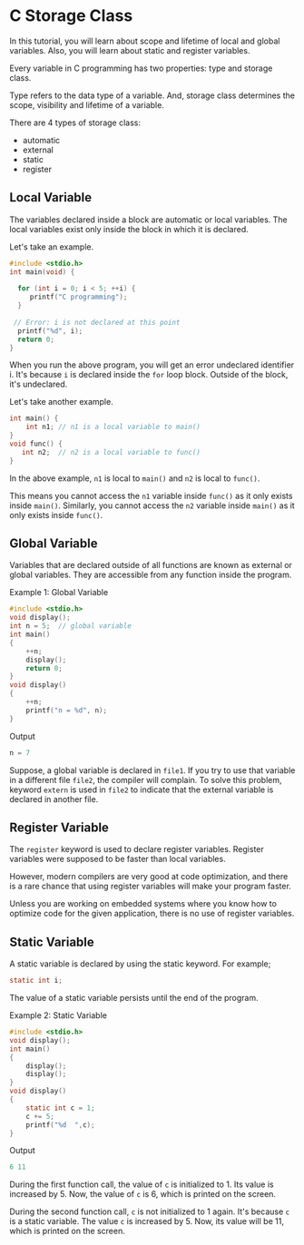 # C Storage Class

In this tutorial, you will learn about scope and lifetime of local and global variables. Also, you will learn about static and register variables.

Every variable in C programming has two properties: type and storage class.

Type refers to the data type of a variable. And, storage class determines the scope, visibility and lifetime of a variable.

There are 4 types of storage class:

* automatic
* external
* static
* register

## Local Variable

The variables declared inside a block are automatic or local variables. The local variables exist only inside the block in which it is declared.

Let's take an example.

```c
#include <stdio.h>
int main(void) {
  
  for (int i = 0; i < 5; ++i) {
     printf("C programming");
  }
  
 // Error: i is not declared at this point
  printf("%d", i);  
  return 0;
}
```

When you run the above program, you will get an error undeclared identifier i. It's because `i` is declared inside the `for` loop block. Outside of the block, it's undeclared.

Let's take another example.

```c
int main() {
    int n1; // n1 is a local variable to main()
}
void func() {
   int n2;  // n2 is a local variable to func()
}
```

In the above example, `n1` is local to `main()` and `n2` is local to `func()`.

This means you cannot access the `n1` variable inside `func()` as it only exists inside `main()`. Similarly, you cannot access the `n2` variable inside `main()` as it only exists inside `func()`.

## Global Variable

Variables that are declared outside of all functions are known as external or global variables. They are accessible from any function inside the program.

Example 1: Global Variable

```c
#include <stdio.h>
void display();
int n = 5;  // global variable
int main()
{
    ++n;
    display();
    return 0;
}
void display()
{
    ++n;
    printf("n = %d", n);
}
```

Output

```c
n = 7
```

Suppose, a global variable is declared in `file1`. If you try to use that variable in a different file `file2`, the compiler will complain. To solve this problem, keyword `extern` is used in `file2` to indicate that the external variable is declared in another file.

## Register Variable

The `register` keyword is used to declare register variables. Register variables were supposed to be faster than local variables.

However, modern compilers are very good at code optimization, and there is a rare chance that using register variables will make your program faster.

Unless you are working on embedded systems where you know how to optimize code for the given application, there is no use of register variables.

## Static Variable

A static variable is declared by using the static keyword. For example;

```c
static int i;
```

The value of a static variable persists until the end of the program.

Example 2: Static Variable

```c
#include <stdio.h>
void display();
int main()
{
    display();
    display();
}
void display()
{
    static int c = 1;
    c += 5;
    printf("%d  ",c);
}
```

Output

```c
6 11
```

During the first function call, the value of `c` is initialized to 1. Its value is increased by 5. Now, the value of `c` is 6, which is printed on the screen.

During the second function call, `c` is not initialized to 1 again. It's because `c` is a static variable. The value `c` is increased by 5. Now, its value will be 11, which is printed on the screen.
